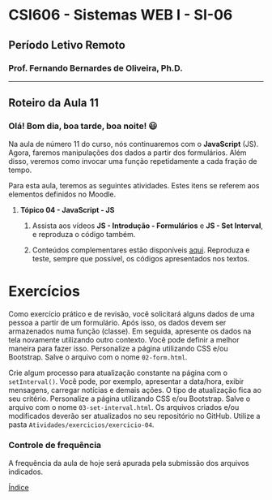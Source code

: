 # CSI606 - Sistemas WEB I - SI-06
## Período Letivo Remoto
### Prof. Fernando Bernardes de Oliveira, Ph.D.

---

## Roteiro da Aula 11

### Olá! Bom dia, boa tarde, boa noite! :smiley: 

Na aula de número $11$ do curso, nós continuaremos com o **JavaScript** (JS). Agora, faremos manipulações dos dados a partir dos formulários. Além disso, veremos como invocar uma função repetidamente a cada fração de tempo.

Para esta aula, teremos as seguintes atividades. Estes itens se referem aos elementos definidos no Moodle.

1.  **Tópico 04 - JavaScript - JS**

    1.  Assista aos vídeos **JS - Introdução - Formulários** e **JS - Set Interval**, e reproduza o código também. 

    2.  Conteúdos complementares estão disponíveis [aqui](../../Lectures/javascript.md). Reproduza e teste, sempre que possível, os códigos apresentados nos textos.

# Exercícios

Como exercício prático e de revisão, você solicitará alguns dados de uma pessoa a partir de um formulário. Após isso, os dados devem ser armazenados numa função (classe). Em seguida, apresente os dados na tela novamente utilizando outro contexto. Você pode definir a melhor maneira para fazer isso. Personalize a página utilizando CSS e/ou Bootstrap. Salve o arquivo com o nome `02-form.html`.

Crie algum processo para atualização constante na página com o `setInterval()`. Você pode, por exemplo, apresentar a data/hora, exibir mensagens, carregar notícias e demais ações. O tipo de atualização fica ao seu critério. Personalize a página utilizando CSS e/ou Bootstrap. Salve o arquivo com o nome `03-set-interval.html`. Os arquivos criados e/ou modificados deverão ser atualizados no seu repositório no GitHub. Utilize a pasta `Atividades/exercicios/exercicio-04`.

### Controle de frequência

A frequência da aula de hoje será apurada pela submissão dos arquivos indicados.

[Índice](../README.md#índice)